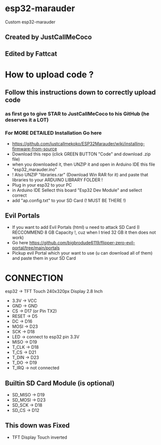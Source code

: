 # esp32-marauder
Custom esp32-marauder
## Created by JustCallMeCoco
## Edited by Fattcat

# How to upload code ?
## Follow this instructions down to correctly upload code
### as first go to give STAR to JustCallMeCoco to his GitHub (he deserves it a LOT)
### For MORE DETAILED Installation Go here
- https://github.com/justcallmekoko/ESP32Marauder/wiki/installing-firmware-from-source
- Download this repo (click GREEN BUTTON "Code" and download .zip file)
- when you downloaded it, then UNZIP it and open in Arduino IDE this file "esp32_marauder.ino"
- ! Also UNZIP "libraries.rar" (Download Win RAR for it) and paste that libraries to your ARDUINO LIBRARY FOLDER !
- Plug in your esp32 to your PC
- in Arduino IDE Sellect this board "Esp32 Dev Module" and sellect correct  
- add "ap.config.txt" to your SD Card (! MUST BE THERE !)


## Evil Portals
- If you want to add Evil Portals (html) u need to attack SD Card (I RECCOMMEND 8 GB Capacity !, cuz when I tried 32 GB it then does not work)
- Go here https://github.com/bigbrodude6119/flipper-zero-evil-portal/tree/main/portals
- Pickup evil Portal which your want to use (u can download all of them) and paste them in your SD Card 

# CONNECTION
esp32 -> TFT Touch 240x320px Display 2.8 Inch
- 3.3V -> VCC
- GND -> GND
- CS -> D17 (or Pin TX2)
- RESET -> D5
- DC -> D16
- MOSI -> D23
- SCK -> D18
- LED -> connect to esp32 pin 3.3V
- MISO -> D19
- T_CLK -> D18
- T_CS -> D21
- T_DIN -> D23
- T_DO -> D19
- T_IRQ -> not connected

## Builtin SD Card Module (is optional)
- SD_MISO -> D19
- SD_MOSI -> D23
- SD_SCK -> D18
- SD_CS -> D12

## This down was Fixed
- TFT Display Touch inverted

